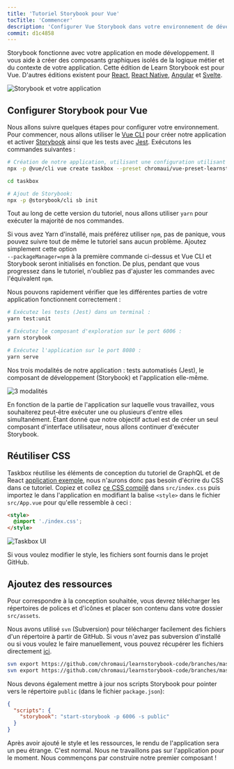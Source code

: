```yaml
---
title: 'Tutoriel Storybook pour Vue'
tocTitle: 'Commencer'
description: 'Configurer Vue Storybook dans votre environnement de développement'
commit: d1c4858
---
```


Storybook fonctionne avec votre application en mode développement. Il vous aide à créer des composants graphiques isolés de la logique métier et du contexte de votre application. Cette édition de Learn Storybook est pour Vue. D'autres éditions existent pour [React](/react/en/get-started), [React Native](/react-native/en/get-started/), [Angular](/angular/en/get-started) et [Svelte](/svelte/en/get-started).

![Storybook et votre application](/intro-to-storybook/storybook-relationship.jpg)

## Configurer Storybook pour Vue

Nous allons suivre quelques étapes pour configurer votre environnement. Pour commencer, nous allons utiliser le [Vue CLI](https://cli.vuejs.org) pour créer notre application et activer [Storybook](https://storybook.js.org/) ainsi que les tests avec [Jest](https://facebook.github.io/jest/). Exécutons les commandes suivantes :

```bash
# Création de notre application, utilisant une configuration utilisant jest :
npx -p @vue/cli vue create taskbox --preset chromaui/vue-preset-learnstorybook

cd taskbox

# Ajout de Storybook:
npx -p @storybook/cli sb init
```

<div class="aside">
Tout au long de cette version du tutoriel, nous allons utiliser <code>yarn</code> pour exécuter la majorité de nos commandes.

Si vous avez Yarn d'installé, mais préférez utiliser <code>npm</code>, pas de panique, vous pouvez suivre tout de même le tutoriel sans aucun problème. Ajoutez simplement cette option <code> --packageManager=npm</code> à la première commande ci-dessus et Vue CLI et Storybook seront initialisés en fonction. De plus, pendant que vous progressez dans le tutoriel, n'oubliez pas d'ajuster les commandes avec l'équivalent <code>npm</code>.

</div>

Nous pouvons rapidement vérifier que les différentes parties de votre application fonctionnent correctement :

```bash
# Exécutez les tests (Jest) dans un terminal :
yarn test:unit

# Exécutez le composant d'exploration sur le port 6006 :
yarn storybook

# Exécutez l'application sur le port 8080 :
yarn serve
```

Nos trois modalités de notre application : tests automatisés (Jest), le composant de développement (Storybook) et l'application elle-même.

![3 modalités](/intro-to-storybook/app-three-modalities-vue.png)

En fonction de la partie de l'application sur laquelle vous travaillez, vous souhaiterez peut-être exécuter une ou plusieurs d'entre elles simultanément. Étant donné que notre objectif actuel est de créer un seul composant d'interface utilisateur, nous allons continuer d'exécuter Storybook.

## Réutiliser CSS

Taskbox réutilise les éléments de conception du tutoriel de GraphQL et de React [application exemple](https://blog.hichroma.com/graphql-react-tutorial-part-1-6-d0691af25858), nous n'aurons donc pas besoin d'écrire du CSS dans ce tutoriel. Copiez et collez [ce CSS compilé](https://github.com/chromaui/learnstorybook-code/blob/master/src/index.css) dans `src/index.css` puis importez le dans l'application en modifiant la balise `<style>` dans le fichier `src/App.vue` pour qu'elle ressemble à ceci :

```html
<style>
  @import './index.css';
</style>
```

![Taskbox UI](/intro-to-storybook/ss-browserchrome-taskbox-learnstorybook.png)

<div class="aside">
Si vous voulez modifier le style, les fichiers sont fournis dans le projet GitHub.
</div>

## Ajoutez des ressources

Pour correspondre à la conception souhaitée, vous devrez télécharger les répertoires de polices et d'icônes et placer son contenu dans votre dossier `src/assets`.

<div class="aside">
<p>Nous avons utilisé <code>svn</code> (Subversion) pour télécharger facilement des fichiers d'un répertoire à partir de GitHub. Si vous n'avez pas subversion d'installé ou si vous voulez le faire manuellement, vous pouvez récupérer les fichiers directement <a href="https://github.com/chromaui/learnstorybook-code/tree/master/src/assets">ici</a>.</p></div>

```bash
svn export https://github.com/chromaui/learnstorybook-code/branches/master/src/assets/icon src/assets/icon
svn export https://github.com/chromaui/learnstorybook-code/branches/master/src/assets/font src/assets/font
```

Nous devons également mettre à jour nos scripts Storybook pour pointer vers le répertoire `public` (dans le fichier `package.json`):

```json
{
  "scripts": {
    "storybook": "start-storybook -p 6006 -s public"
  }
}
```

Après avoir ajouté le style et les ressources, le rendu de l'application sera un peu étrange. C'est normal. Nous ne travaillons pas sur l'application pour le moment. Nous commençons par construire notre premier composant !
